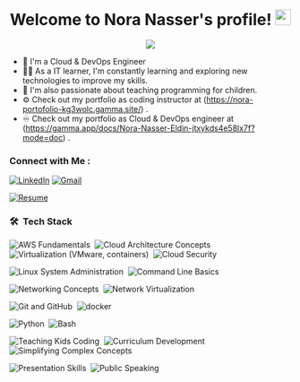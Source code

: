 

<h1 align="center">
  Welcome to Nora Nasser's profile!
  <img src="https://media.giphy.com/media/hvRJCLFzcasrR4ia7z/giphy.gif" width="28">
</h1>

<!-- Typing SVG by DenverCoder1 - https://github.com/DenverCoder1/readme-typing-svg -->
<p align="center">
  <a href="https://github.com/DenverCoder1/readme-typing-svg"><img src="https://readme-typing-svg.herokuapp.com/?lines=Within+the+scope+of+cloud+computing+;Invest+in+yourself.&font=Playfair%20Code&center=true&width=550&height=50&color=FFFF00&vCenter=true&size=22"></a>
</p> 
 

- 🏢 I'm a Cloud & DevOps Engineer 
- 👨‍💻 As a IT learner, I'm constantly learning and exploring new technologies to improve my skills.
- 🏫 I'm also passionate about teaching programming for children.  
- ⚙️ Check out my portfolio as coding instructor at (https://nora-portofolio-kg3wolc.gamma.site/) .
- ♾️ Check out my portfolio as Cloud & DevOps engineer at (https://gamma.app/docs/Nora-Nasser-Eldin-jtxykds4e58lx7f?mode=doc) .


### Connect with Me :

<a href="https://www.linkedin.com/in/nora-nasser-eldin/"><img src="https://img.shields.io/badge/linkedin-%230A66C2.svg?style=plastic&logo=linkedin&logoColor=white" alt="LinkedIn"/></a>
<a href="mailto:noranasser750@gmail.com"><img img src="https://img.shields.io/badge/gmail-%23EA4335.svg?style=plastic&logo=gmail&logoColor=white" alt="Gmail"/></a>

<a href="https://drive.google.com/file/d/1fKdcoHEkMKlALHwsRAuH-BgBY_UzRbF1/view?usp=sharing" target="_blank">
  <img src="https://img.shields.io/badge/Resume-yellow.svg?style=plastic&logo=google-drive&logoColor=white" alt="Resume"/>
</a>






### 🛠 &nbsp;Tech Stack
<div align="left">
  <img src="https://img.shields.io/badge/-AWS%20Fundamentals-05122A?style=flat&logo=amazonaws" alt="AWS Fundamentals"/>&nbsp;
  <img src="https://img.shields.io/badge/-Cloud%20Architecture-05122A?style=flat&logo=cloudflare" alt="Cloud Architecture Concepts"/>&nbsp;
  <img src="https://img.shields.io/badge/-Virtualization-05122A?style=flat&logo=vmware" alt="Virtualization (VMware, containers)"/>&nbsp;
  <img src="https://img.shields.io/badge/-Cloud%20Security-05122A?style=flat&logo=cloudsmith" alt="Cloud Security"/>&nbsp;


  <img src="https://img.shields.io/badge/-Linux%20System%20Administration-05122A?style=flat&logo=linux" alt="Linux System Administration"/>&nbsp;
  <img src="https://img.shields.io/badge/-Command%20Line%20Basics-05122A?style=flat&logo=gnubash" alt="Command Line Basics"/>&nbsp;

  
  <img src="https://img.shields.io/badge/-Networking%20Concepts-05122A?style=flat&logo=cisco" alt="Networking Concepts"/>&nbsp;
  <img src="https://img.shields.io/badge/-Network%20Virtualization-05122A?style=flat&logo=proxmox" alt="Network Virtualization"/>&nbsp;

  
  <img src="https://img.shields.io/badge/-Git%20&%20GitHub-05122A?style=flat&logo=git" alt="Git and GitHub"/>&nbsp;
  <img src="https://img.shields.io/badge/-Docker-05122A?style=flat&logo=docker" alt="docker"/>

  
   <img src="https://img.shields.io/badge/-Python-05122A?style=flat&logo=python" alt="Python"/>&nbsp;
  <img src="https://img.shields.io/badge/-Bash-05122A?style=flat&logo=gnu-bash" alt="Bash"/>


  <img src="https://img.shields.io/badge/-Teaching%20Kids%20Coding-05122A?style=flat&logo=codeforces" alt="Teaching Kids Coding"/>&nbsp;
  <img src="https://img.shields.io/badge/-Curriculum%20Development-05122A?style=flat&logo=notion" alt="Curriculum Development"/>&nbsp;
  <img src="https://img.shields.io/badge/-Simplifying%20Complex%20Concepts-05122A?style=flat&logo=bookstack" alt="Simplifying Complex Concepts"/>

  <img src="https://img.shields.io/badge/-Presentation%20Skills-05122A?style=flat&logo=microsoftpowerpoint" alt="Presentation Skills"/>&nbsp;
  <img src="https://img.shields.io/badge/-Public%20Speaking-05122A?style=flat&logo=airmeet" alt="Public Speaking"/>&nbsp;

</div>





